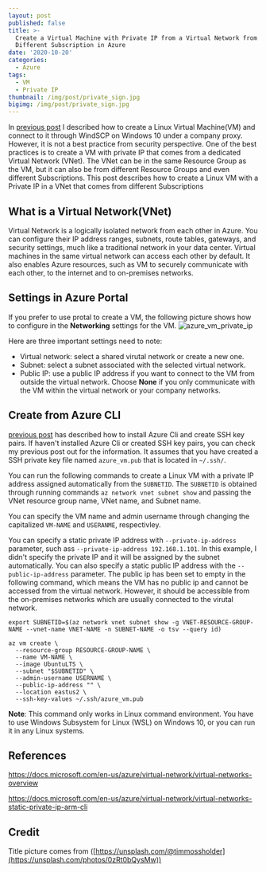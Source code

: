 ```yaml
---
layout: post
published: false
title: >-
  Create a Virtual Machine with Private IP from a Virtual Network from a
  Different Subscription in Azure
date: '2020-10-20'
categories:
  - Azure
tags:
  - VM
  - Private IP
thumbnail: /img/post/private_sign.jpg
bigimg: /img/post/private_sign.jpg
---
```

In [previous post](https://leifengblog.net/blog/create-and-connect-to-azure-vm-under-company-proxy/) I described how to create a Linux Virtual Machine(VM) and connect to it through WindSCP on Windows 10 under a company proxy. However, it is not a best practice from security perspective. One of the best practices is to create a VM with private IP that comes from a dedicated Virtual Network (VNet). The VNet can be in the same Resource Group as the VM, but it can also be from different Resource Groups and even different Subscriptions. This post describes how to create a Linux VM with a Private IP in a VNet that comes from different Subscriptions

## What is a Virtual Network(VNet)
Virtual Network is a logically isolated network from each other in Azure. You can configure their IP address ranges, subnets, route tables, gateways, and security settings, much like a traditional network in your data center. Virtual machines in the same virtual network can access each other by default. It also enables Azure resources, such as VM to securely communicate with each other, to the internet and to on-premises networks.

## Settings in Azure Portal
If you prefer to use protal to create a VM, the following picture shows how to configure in the **Networking** settings for the VM.
![azure_vm_private_ip]({{site.baseurl}}/img/post/azure_vm_private_ip.PNG)

Here are three important settings need to note:
* Virtual network: select a shared virutal network or create a new one.
* Subnet: select a subnet associated with the selected virtual network.
* Public IP: use a public IP address if you want to connect to the VM from outside the virtual network. Choose **None** if you only communicate with the VM within the virtual network or your company networks.

## Create from Azure CLI
[previous post](https://leifengblog.net/blog/create-and-connect-to-azure-vm-under-company-proxy/) has described how to install Azure Cli and create SSH key pairs. If haven't installed Azure Cli or created SSH key pairs, you can check my previous post out for the information. It assumes that you have created a SSH private key file named `azure_vm.pub` that is located in `~/.ssh/`.

You can run the following commands to create a Linux VM with a private IP address assigned automatically from the `SUBNETID`. The `SUBNETID` is obtained through running commands `az network vnet subnet show` and passing the VNet resource group name, VNet name, and Subnet name. 

You can specify the VM name and admin username through changing the capitalized `VM-NAME` and `USERANME`, respectivley. 

You can specify a static private IP address with `--private-ip-address` parameter, such ass `--private-ip-address 192.168.1.101`. In this example, I didn't specify the private IP and it will be assigned by the subnet automatically. You can also specify a static public IP address with the `--public-ip-address` parameter. The public ip has been set to empty in the following command, which means the VM has no public ip and cannot be accessed from the virtual network. However, it should be accessible from the on-premises networks which are usually connected to the virutal network.

```
export SUBNETID=$(az network vnet subnet show -g VNET-RESOURCE-GROUP-NAME --vnet-name VNET-NAME -n SUBNET-NAME -o tsv --query id)

az vm create \
  --resource-group RESOURCE-GROUP-NAME \
  --name VM-NAME \
  --image UbuntuLTS \
  --subnet "$SUBNETID" \
  --admin-username USERNAME \
  --public-ip-address "" \
  --location eastus2 \
  --ssh-key-values ~/.ssh/azure_vm.pub
```

**Note**: This command only works in Linux command environment. You have to use Windows Subsystem for Linux (WSL) on Windows 10, or you can run it in any Linux systems.

## References
https://docs.microsoft.com/en-us/azure/virtual-network/virtual-networks-overview

https://docs.microsoft.com/en-us/azure/virtual-network/virtual-networks-static-private-ip-arm-cli

## Credit
Title picture comes from ([https://unsplash.com/@timmossholder](https://unsplash.com/photos/0zRt0bQysMw))
